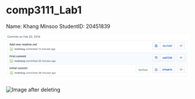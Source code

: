# comp3111_Lab1
Name: Khang Minsoo
StudentID: 20451839

![Image before deleting](image1.png)

![Image after deleting](https://github.com/mckhang/comp3111_Lab1.git/master/image2.png)
